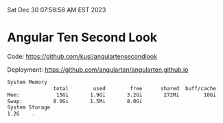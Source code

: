 Sat Dec 30 07:58:58 AM EST 2023

# Angular Ten Second Look

Code: https://github.com/kusl/angulartensecondlook

Deployment: https://github.com/angularten/angularten.github.io

```bash
System Memory
               total        used        free      shared  buff/cache   available
Mem:            15Gi       1.9Gi       3.2Gi       272Mi        10Gi        13Gi
Swap:          8.0Gi       1.5Mi       8.0Gi
System Storage
1.2G	.
```
```bash
